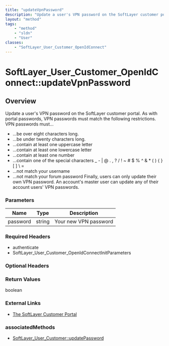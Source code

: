 ```yaml
---
title: "updateVpnPassword"
description: "Update a user's VPN password on the SoftLayer customer portal. As with portal passwords, VPN passwords must match the fo... "
layout: "method"
tags:
    - "method"
    - "sldn"
    - "User"
classes:
    - "SoftLayer_User_Customer_OpenIdConnect"
---
```

# SoftLayer_User_Customer_OpenIdConnect::updateVpnPassword
## Overview 
Update a user's VPN password on the SoftLayer customer portal. As with portal passwords, VPN passwords must match the following restrictions. VPN passwords must... 
* ...be over eight characters long.
* ...be under twenty characters long.
* ...contain at least one uppercase letter
* ...contain at least one lowercase letter
* ...contain at least one number
* ...contain one of the special characters _ - | @ . , ? / ! ~ # $ % ^ & * ( ) { } [ ] \ =
* ...not match your username
* ...not match your forum password
Finally, users can only update their own VPN password. An account's master user can update any of their account users' VPN passwords. 

### Parameters 
|Name | Type | Description |
| --- | --- | --- |
|password| string| Your new VPN password|


### Required Headers
* authenticate
* SoftLayer_User_Customer_OpenIdConnectInitParameters

### Optional Headers

### Return Values
boolean

### External Links


* [The SoftLayer Customer Portal](https://manage.softlayer.com)



### associatedMethods

*  [SoftLayer_User_Customer::updatePassword](/reference/services/SoftLayer_User_Customer/updatePassword )

